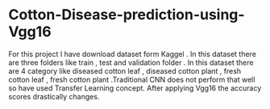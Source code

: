 # Cotton-Disease-prediction-using-Vgg16
For this project I have download dataset form Kaggel . In this dataset there are three folders like train , test and validation folder . In this dataset there are 4 category like diseased cotton leaf , diseased cotton plant , fresh cotton leaf , fresh cotton plant .Traditional CNN does not perform that well so have used Transfer Learning concept. After applying Vgg16 the accuracy scores drastically changes.
